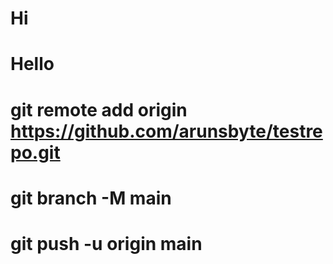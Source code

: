# Hi

# Hello


# git remote add origin https://github.com/arunsbyte/testrepo.git
# git branch -M main
# git push -u origin main